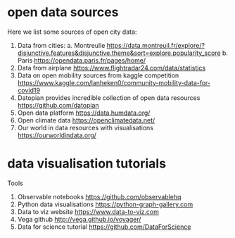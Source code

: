 # open data sources
Here we list some sources of open city data: 
1. Data from cities:
a. Montreulle https://data.montreuil.fr/explore/?disjunctive.features&disjunctive.theme&sort=explore.popularity_score 
b. Paris https://opendata.paris.fr/pages/home/
2. Data from airplane https://www.flightradar24.com/data/statistics 
3. Data on open mobility sources from kaggle competition https://www.kaggle.com/lanheken0/community-mobility-data-for-covid19
4. Datopian provides incredible collection of open data resources https://github.com/datopian
5. Open data platform https://data.humdata.org/ 
6. Open climate data https://openclimatedata.net/ 
7. Our world in data resources with visualisations https://ourworldindata.org/

# data visualisation tutorials 

Tools 
1. Observable notebooks https://github.com/observablehq
2. Python data visualisations https://python-graph-gallery.com
3. Data to viz website https://www.data-to-viz.com 
4. Vega github http://vega.github.io/voyager/ 
5. Data for science tutorial https://github.com/DataForScience
